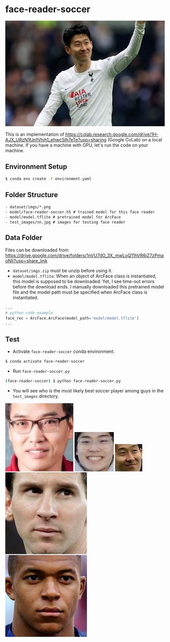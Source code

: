 # face-reader-soccer

![image](test_images/02.jpg)

This is an implementation of https://colab.research.google.com/drive/1H-AJX_URzN1fJn1Vhjh1_ehwc5Ih7eTe?usp=sharing (Google CoLab) on a local machine. If you have a machine with GPU, let's run the code on your machine.

## Environment Setup

```bash
$ conda env create -f environment.yaml
```

## Folder Structure

```
- dataset/imgs/*.png
- model/face-reader-soccer.h5 # trained model for this face reader
- model/model.tflite # pretrained model for ArcFace
- test_images/nn.jpg # images for testing face reader
```

## Data Folder

Files can be downloaded from https://drive.google.com/drive/folders/1nVU7dO_3X_mwLoQ11hVR6jZ7zPmaoNIi?usp=share_link

- `dataset/imgs.zip` must be unzip before using it.
- `model/model.tflite`: When an object of ArcFace class is instantiated, this model is supposed to be downloaded. Yet, I see time-out errors before the download ends. I manually downloaded this pretrained model file and the model path must be specified when ArcFace class is instantiated.
```python
...
# python code example
face_rec = ArcFace.ArcFace(model_path='model/model.tflite')
...
```

## Test
- Activate `face-reader-soccer` conda environment.
```bash
$ conda activate face-reader-soccer
```
- Run `face-reader-soccer.py`
```bash
(face-reader-soccer) $ python face-reader-soccer.py
```
- You will see who is the most likely best soccer player among guys in the `test_images` directory.

![image](test_images/crop00.jpg)
![image](test_images/crop01.jpg)
![image](test_images/crop02.jpg)
![image](test_images/crop03.jpg)
![image](test_images/crop04.jpg)
